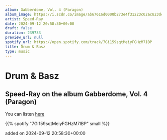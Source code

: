 ```yaml
---
album: Gabberdome, Vol. 4 (Paragon)
album_image: https://i.scdn.co/image/ab67616d0000b273e4f31223c02ac823dca7c070
artist: Speed-Ray
date: 2024-09-12 20:58:30+00:00
draft: false
duration: 239733
preview_url: null
spotify_url: https://open.spotify.com/track/7Gi159sqtMeiyFGHzM7IBP
title: Drum & Basz
type: music
---
```



# Drum & Basz

## Speed-Ray on the album Gabberdome, Vol. 4 (Paragon)

You can listen [here](https://open.spotify.com/track/7Gi159sqtMeiyFGHzM7IBP)

{{% spotify "7Gi159sqtMeiyFGHzM7IBP" small %}}

added on 2024-09-12 20:58:30+00:00